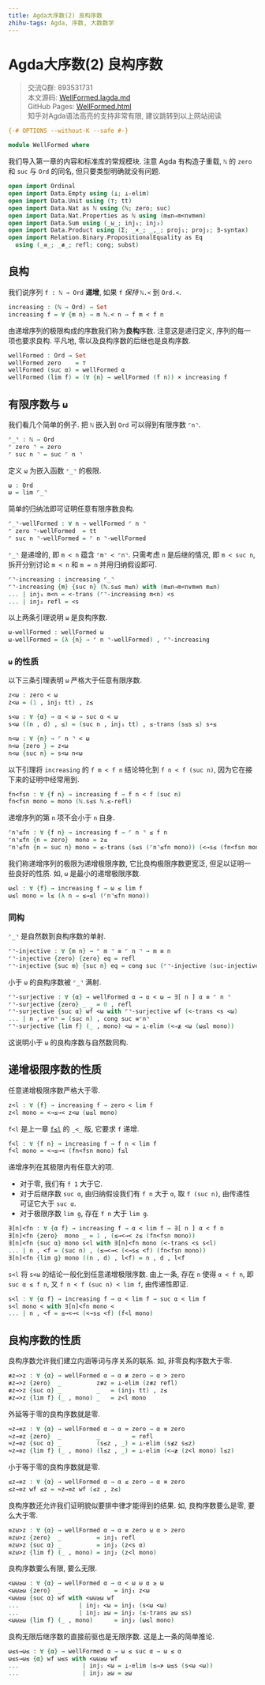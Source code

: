 ```yaml
---
title: Agda大序数(2) 良构序数
zhihu-tags: Agda, 序数, 大数数学
---
```


# Agda大序数(2) 良构序数

> 交流Q群: 893531731  
> 本文源码: [WellFormed.lagda.md](https://github.com/choukh/agda-lvo/blob/main/src/WellFormed.lagda.md)  
> GitHub Pages: [WellFormed.html](https://choukh.github.io/agda-lvo/WellFormed.html)  
> 知乎对Agda语法高亮的支持非常有限, 建议跳转到以上网站阅读  

```agda
{-# OPTIONS --without-K --safe #-}

module WellFormed where
```

我们导入第一章的内容和标准库的常规模块. 注意 Agda 有构造子重载, `ℕ` 的 `zero` 和 `suc` 与 `Ord` 的同名, 但只要类型明确就没有问题.

```agda
open import Ordinal
open import Data.Empty using (⊥; ⊥-elim)
open import Data.Unit using (⊤; tt)
open import Data.Nat as ℕ using (ℕ; zero; suc)
open import Data.Nat.Properties as ℕ using (m≤n⇒m<n∨m≡n)
open import Data.Sum using (_⊎_; inj₁; inj₂)
open import Data.Product using (Σ; _×_; _,_; proj₁; proj₂; ∃-syntax)
open import Relation.Binary.PropositionalEquality as Eq
  using (_≡_; _≢_; refl; cong; subst)
```

## 良构

我们说序列 `f : ℕ → Ord` **递增**, 如果 `f` *保持* `ℕ.<` 到 `Ord.<`.

```agda
increasing : (ℕ → Ord) → Set
increasing f = ∀ {m n} → m ℕ.< n → f m < f n
```

由递增序列的极限构成的序数我们称为**良构**序数. 注意这是递归定义, 序列的每一项也要求良构. 平凡地, 零以及良构序数的后继也是良构序数.

```agda
wellFormed : Ord → Set
wellFormed zero    = ⊤
wellFormed (suc α) = wellFormed α
wellFormed (lim f) = (∀ {n} → wellFormed (f n)) × increasing f
```

## 有限序数与 `ω`

我们看几个简单的例子. 把 `ℕ` 嵌入到 `Ord` 可以得到有限序数 `⌜n⌝`.

```agda
⌜_⌝ : ℕ → Ord
⌜ zero ⌝ = zero
⌜ suc n ⌝ = suc ⌜ n ⌝
```

定义 `ω` 为嵌入函数 `⌜_⌝` 的极限.

```agda
ω : Ord
ω = lim ⌜_⌝
```

简单的归纳法即可证明任意有限序数良构.

```agda
⌜_⌝-wellFormed : ∀ n → wellFormed ⌜ n ⌝
⌜ zero ⌝-wellFormed  = tt
⌜ suc n ⌝-wellFormed = ⌜ n ⌝-wellFormed
```

`⌜_⌝` 是递增的, 即 `m < n` 蕴含 `⌜m⌝ < ⌜n⌝`. 只需考虑 `n` 是后继的情况, 即 `m < suc n`, 拆开分别讨论 `m < n` 和 `m = n` 并用归纳假设即可.

```agda
⌜⌝-increasing : increasing ⌜_⌝
⌜⌝-increasing {m} {suc n} (ℕ.s≤s m≤n) with (m≤n⇒m<n∨m≡n m≤n)
... | inj₁ m<n = <-trans (⌜⌝-increasing m<n) <s
... | inj₂ refl = <s
```

以上两条引理说明 `ω` 是良构序数.

```agda
ω-wellFormed : wellFormed ω
ω-wellFormed = (λ {n} → ⌜ n ⌝-wellFormed) , ⌜⌝-increasing
```

### `ω` 的性质

以下三条引理表明 `ω` 严格大于任意有限序数.

```agda
z<ω : zero < ω
z<ω = (1 , inj₁ tt) , z≤

s<ω : ∀ {α} → α < ω → suc α < ω
s<ω ((n , d) , ≤) = (suc n , inj₁ tt) , ≤-trans (s≤s ≤) s∸≤

n<ω : ∀ {n} → ⌜ n ⌝ < ω
n<ω {zero } = z<ω
n<ω {suc n} = s<ω n<ω
```

以下引理将 `increasing` 的 `f m < f n` 结论特化到 `f n < f (suc n)`, 因为它在接下来的证明中经常用到.

```agda
fn<fsn : ∀ {f n} → increasing f → f n < f (suc n)
fn<fsn mono = mono (ℕ.s≤s ℕ.≤-refl)
```

递增序列的第 `n` 项不会小于 `n` 自身.

```agda
⌜n⌝≤fn : ∀ {f n} → increasing f → ⌜ n ⌝ ≤ f n
⌜n⌝≤fn {n = zero}  mono = z≤
⌜n⌝≤fn {n = suc n} mono = ≤-trans (s≤s (⌜n⌝≤fn mono)) (<→s≤ (fn<fsn mono))
```

我们称递增序列的极限为递增极限序数, 它比良构极限序数更宽泛, 但足以证明一些良好的性质. 如, `ω` 是最小的递增极限序数.

```agda
ω≤l : ∀ {f} → increasing f → ω ≤ lim f
ω≤l mono = l≤ (λ n → ≤→≤l (⌜n⌝≤fn mono))
```

### 同构

`⌜_⌝` 是自然数到良构序数的单射.

```agda
⌜⌝-injective : ∀ {m n} → ⌜ m ⌝ ≡ ⌜ n ⌝ → m ≡ n
⌜⌝-injective {zero} {zero} eq = refl
⌜⌝-injective {suc m} {suc n} eq = cong suc (⌜⌝-injective (suc-injective eq))
```

小于 `ω` 的良构序数被 `⌜_⌝` 满射.

```agda
⌜⌝-surjective : ∀ {α} → wellFormed α → α < ω → ∃[ n ] α ≡ ⌜ n ⌝
⌜⌝-surjective {zero} _ _ = 0 , refl
⌜⌝-surjective {suc α} wf <ω with ⌜⌝-surjective wf (<-trans <s <ω)
... | n , ≡⌜n⌝ = (suc n) , cong suc ≡⌜n⌝
⌜⌝-surjective {lim f} (_ , mono) <ω = ⊥-elim (<⇒≱ <ω (ω≤l mono))
```

这说明小于 `ω` 的良构序数与自然数同构.

## 递增极限序数的性质

任意递增极限序数严格大于零.

```agda
z<l : ∀ {f} → increasing f → zero < lim f
z<l mono = <→≤→< z<ω (ω≤l mono)
```

`f<l` 是上一章 [`f≤l`](Ordinal.html#7443) 的 `_<_` 版, 它要求 `f` 递增.

```agda
f<l : ∀ {f n} → increasing f → f n < lim f
f<l mono = <→≤→< (fn<fsn mono) f≤l
```

递增序列在其极限内有任意大的项.

- 对于零, 我们有 `f 1` 大于它.
- 对于后继序数 `suc α`, 由归纳假设我们有 `f n` 大于 `α`, 取 `f (suc n)`, 由传递性可证它大于 `suc α`.
- 对于极限序数 `lim g`, 存在 `f n` 大于 `lim g`.

```agda
∃[n]<fn : ∀ {α f} → increasing f → α < lim f → ∃[ n ] α < f n
∃[n]<fn {zero}  mono _ = 1 , (≤→<→< z≤ (fn<fsn mono))
∃[n]<fn {suc α} mono s<l with ∃[n]<fn mono (<-trans <s s<l)
... | n , <f = (suc n) , (≤→<→< (<→s≤ <f) (fn<fsn mono))
∃[n]<fn {lim g} mono ((n , d) , l<f) = n , d , l<f
```

`s<l` 将 `s<ω` 的结论一般化到任意递增极限序数. 由上一条, 存在 `n` 使得 `α < f n`, 即 `suc α ≤ f n`, 又 `f n < f (suc n) < lim f`, 由传递性即证.

```agda
s<l : ∀ {α f} → increasing f → α < lim f → suc α < lim f
s<l mono < with ∃[n]<fn mono <
... | n , <f = ≤→<→< (<→s≤ <f) (f<l mono)
```

## 良构序数的性质

良构序数允许我们建立内涵等词与序关系的联系. 如, 非零良构序数大于零.

```agda
≢z→>z : ∀ {α} → wellFormed α → α ≢ zero → α > zero
≢z→>z {zero}  _          z≢z = ⊥-elim (z≢z refl)
≢z→>z {suc α} _          _   = (inj₁ tt) , z≤
≢z→>z {lim f} (_ , mono) _   = z<l mono
```

外延等于零的良构序数就是零.

```agda
≈z→≡z : ∀ {α} → wellFormed α → α ≈ zero → α ≡ zero
≈z→≡z {zero}  _          _         = refl
≈z→≡z {suc α} _          (s≤z , _) = ⊥-elim (s≰z s≤z)
≈z→≡z {lim f} (_ , mono) (l≤z , _) = ⊥-elim (<⇒≱ (z<l mono) l≤z)
```

小于等于零的良构序数就是零.

```agda
≤z→≡z : ∀ {α} → wellFormed α → α ≤ zero → α ≡ zero
≤z→≡z wf ≤z = ≈z→≡z wf (≤z , z≤)
```

良构序数还允许我们证明貌似要排中律才能得到的结果. 如, 良构序数要么是零, 要么大于零.

```agda
≡z⊎>z : ∀ {α} → wellFormed α → α ≡ zero ⊎ α > zero
≡z⊎>z {zero}  _          = inj₁ refl
≡z⊎>z {suc α} _          = inj₂ (z<s α)
≡z⊎>z {lim f} (_ , mono) = inj₂ (z<l mono)
```

良构序数要么有限, 要么无限.

```agda
<ω⊎≥ω : ∀ {α} → wellFormed α → α < ω ⊎ α ≥ ω
<ω⊎≥ω {zero}  _               = inj₁ z<ω
<ω⊎≥ω {suc α} wf with <ω⊎≥ω wf
...                 | inj₁ <ω = inj₁ (s<ω <ω)
...                 | inj₂ ≥ω = inj₂ (≤-trans ≥ω ≤s)
<ω⊎≥ω {lim f} (_ , mono)      = inj₂ (ω≤l mono)
```

良构无限后继序数的直接前驱也是无限序数. 这是上一条的简单推论.

```agda
ω≤s→ω≤ : ∀ {α} → wellFormed α → ω ≤ suc α → ω ≤ α
ω≤s→ω≤ {α} wf ω≤s with <ω⊎≥ω wf
...                  | inj₁ <ω = ⊥-elim (≤⇒≯ ω≤s (s<ω <ω))
...                  | inj₂ ≥ω = ≥ω
```
  